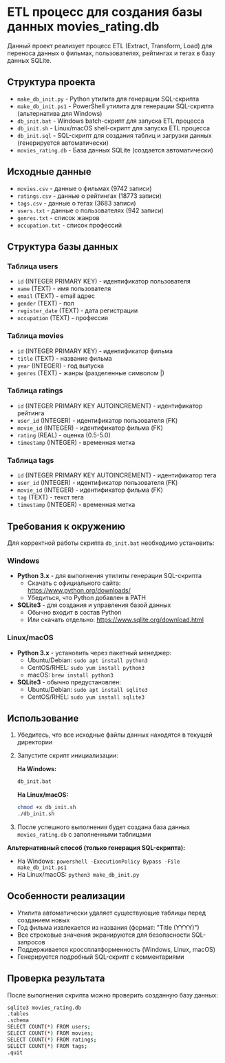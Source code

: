 # ETL процесс для создания базы данных movies_rating.db

Данный проект реализует процесс ETL (Extract, Transform, Load) для переноса данных о фильмах, пользователях, рейтингах и тегах в базу данных SQLite.

## Структура проекта

- `make_db_init.py` - Python утилита для генерации SQL-скрипта
- `make_db_init.ps1` - PowerShell утилита для генерации SQL-скрипта (альтернатива для Windows)
- `db_init.bat` - Windows batch-скрипт для запуска ETL процесса
- `db_init.sh` - Linux/macOS shell-скрипт для запуска ETL процесса
- `db_init.sql` - SQL-скрипт для создания таблиц и загрузки данных (генерируется автоматически)
- `movies_rating.db` - База данных SQLite (создается автоматически)

## Исходные данные

- `movies.csv` - данные о фильмах (9742 записи)
- `ratings.csv` - данные о рейтингах (18773 записи)
- `tags.csv` - данные о тегах (3683 записи)
- `users.txt` - данные о пользователях (942 записи)
- `genres.txt` - список жанров
- `occupation.txt` - список профессий

## Структура базы данных

### Таблица users
- `id` (INTEGER PRIMARY KEY) - идентификатор пользователя
- `name` (TEXT) - имя пользователя
- `email` (TEXT) - email адрес
- `gender` (TEXT) - пол
- `register_date` (TEXT) - дата регистрации
- `occupation` (TEXT) - профессия

### Таблица movies
- `id` (INTEGER PRIMARY KEY) - идентификатор фильма
- `title` (TEXT) - название фильма
- `year` (INTEGER) - год выпуска
- `genres` (TEXT) - жанры (разделенные символом |)

### Таблица ratings
- `id` (INTEGER PRIMARY KEY AUTOINCREMENT) - идентификатор рейтинга
- `user_id` (INTEGER) - идентификатор пользователя (FK)
- `movie_id` (INTEGER) - идентификатор фильма (FK)
- `rating` (REAL) - оценка (0.5-5.0)
- `timestamp` (INTEGER) - временная метка

### Таблица tags
- `id` (INTEGER PRIMARY KEY AUTOINCREMENT) - идентификатор тега
- `user_id` (INTEGER) - идентификатор пользователя (FK)
- `movie_id` (INTEGER) - идентификатор фильма (FK)
- `tag` (TEXT) - текст тега
- `timestamp` (INTEGER) - временная метка

## Требования к окружению

Для корректной работы скрипта `db_init.bat` необходимо установить:

### Windows
- **Python 3.x** - для выполнения утилиты генерации SQL-скрипта
  - Скачать с официального сайта: https://www.python.org/downloads/
  - Убедиться, что Python добавлен в PATH
- **SQLite3** - для создания и управления базой данных
  - Обычно входит в состав Python
  - Или скачать отдельно: https://www.sqlite.org/download.html

### Linux/macOS
- **Python 3.x** - установить через пакетный менеджер:
  - Ubuntu/Debian: `sudo apt install python3`
  - CentOS/RHEL: `sudo yum install python3`
  - macOS: `brew install python3`
- **SQLite3** - обычно предустановлен:
  - Ubuntu/Debian: `sudo apt install sqlite3`
  - CentOS/RHEL: `sudo yum install sqlite3`

## Использование

1. Убедитесь, что все исходные файлы данных находятся в текущей директории
2. Запустите скрипт инициализации:

   **На Windows:**
   ```cmd
   db_init.bat
   ```
   
   **На Linux/macOS:**
   ```bash
   chmod +x db_init.sh
   ./db_init.sh
   ```

3. После успешного выполнения будет создана база данных `movies_rating.db` с заполненными таблицами

**Альтернативный способ (только генерация SQL-скрипта):**
- На Windows: `powershell -ExecutionPolicy Bypass -File make_db_init.ps1`
- На Linux/macOS: `python3 make_db_init.py`

## Особенности реализации

- Утилита автоматически удаляет существующие таблицы перед созданием новых
- Год фильма извлекается из названия (формат: "Title (YYYY)")
- Все строковые значения экранируются для безопасности SQL-запросов
- Поддерживается кроссплатформенность (Windows, Linux, macOS)
- Генерируется подробный SQL-скрипт с комментариями

## Проверка результата

После выполнения скрипта можно проверить созданную базу данных:

```bash
sqlite3 movies_rating.db
.tables
.schema
SELECT COUNT(*) FROM users;
SELECT COUNT(*) FROM movies;
SELECT COUNT(*) FROM ratings;
SELECT COUNT(*) FROM tags;
.quit
```
